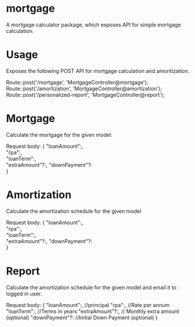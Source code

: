 # mortgage
A mortgage calculator package, which exposes API for simple mortgage calculation.

# Usage
Exposes the following POST API for mortgage calculation and amoritization.

Route::post('/mortgage', 'MortgageController@mortgage');
Route::post('/amortization', 'MortgageController@amortization');
Route::post('/personalized-report', 'MortgageController@report');

# Mortgage

Calculate the mortgage for the given model.

Request body:
{
  "loanAmount":<number>,   
  "rpa":<number>,          
  "loanTerm":<number>,     
  "extraAmount"?:<number>, 
  "downPayment"?:<number>  
}
  
  
# Amortization

Calculate the amortization schedule for the given model

Request body:
{
  "loanAmount":<number>,   
  "rpa":<number>,          
  "loanTerm":<number>,     
  "extraAmount"?:<number>, 
  "downPayment"?:<number>  
}
  
  
# Report

Calculate the amortization schedule for the given model and email it to logged in user.

Request body:
{
  "loanAmount":<number>,   //principal
  "rpa":<number>,          //Rate per annum
  "loanTerm":<number>,     //Terms in years
  "extraAmount"?:<number>, // Monthly extra amount (optional)
  "downPayment"?:<number>  //Initial Down Payment (optional)
}
